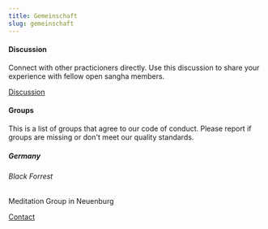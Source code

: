 ```yaml
---
title: Gemeinschaft
slug: gemeinschaft
---
```

#### Discussion
Connect with other practicioners directly. Use this discussion to share your experience
with fellow open sangha members.

[Discussion](https://discord.gg/Tyqd22a?classes=btn,btn-primary)

#### Groups
This is a list of groups that agree to our code of conduct.
Please report if groups are missing or don't meet our quality standards.
##### Germany
###### Black Forrest
Meditation Group in Neuenburg

[Contact](https://discord.gg/Tyqd22a?classes=btn,btn-primary)
